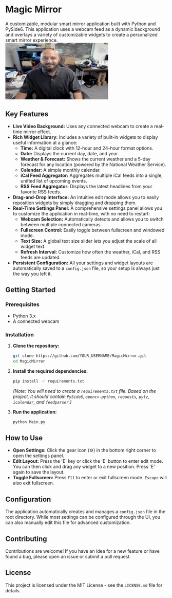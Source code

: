 # Magic Mirror

A customizable, modular smart mirror application built with Python and PySide6. This application uses a webcam feed as a dynamic background and overlays a variety of customizable widgets to create a personalized smart mirror experience.
<br/>
<img src="https://github.com/nicarley/pymagicmirror/blob/master/resources/screenshot.png" width="320px" />
## Key Features

*   **Live Video Background:** Uses any connected webcam to create a real-time mirror effect.
*   **Rich Widget Library:** Includes a variety of built-in widgets to display useful information at a glance:
    *   **Time:** A digital clock with 12-hour and 24-hour format options.
    *   **Date:** Displays the current day, date, and year.
    *   **Weather & Forecast:** Shows the current weather and a 5-day forecast for any location (powered by the National Weather Service).
    *   **Calendar:** A simple monthly calendar.
    *   **iCal Feed Aggregator:** Aggregates multiple iCal feeds into a single, unified list of upcoming events.
    *   **RSS Feed Aggregator:** Displays the latest headlines from your favorite RSS feeds.
*   **Drag-and-Drop Interface:** An intuitive edit mode allows you to easily reposition widgets by simply dragging and dropping them.
*   **Real-Time Settings Panel:** A comprehensive settings panel allows you to customize the application in real-time, with no need to restart:
    *   **Webcam Selection:** Automatically detects and allows you to switch between multiple connected cameras.
    *   **Fullscreen Control:** Easily toggle between fullscreen and windowed mode.
    *   **Text Size:** A global text size slider lets you adjust the scale of all widget text.
    *   **Refresh Interval:** Customize how often the weather, iCal, and RSS feeds are updated.
*   **Persistent Configuration:** All your settings and widget layouts are automatically saved to a `config.json` file, so your setup is always just the way you left it.

## Getting Started

### Prerequisites

*   Python 3.x
*   A connected webcam

### Installation

1.  **Clone the repository:**
    
    ```sh
    git clone https://github.com/YOUR_USERNAME/MagicMirror.git
    cd MagicMirror
    ```
    
2.  **Install the required dependencies:**
    
    ```sh
    pip install -r requirements.txt
    ```
    
    *(Note: You will need to create a `requirements.txt` file. Based on the project, it should contain `PySide6`, `opencv-python`, `requests`, `pytz`, `icalendar`, and `feedparser`.)*

3.  **Run the application:**
    
    ```sh
    python Main.py
    ```

## How to Use

*   **Open Settings:** Click the gear icon (⚙️) in the bottom right corner to open the settings panel.
*   **Edit Layout:** Press the 'E' key or click the 'E' button to enter edit mode. You can then click and drag any widget to a new position. Press 'E' again to save the layout.
*   **Toggle Fullscreen:** Press `F11` to enter or exit fullscreen mode. `Escape` will also exit fullscreen.

## Configuration

The application automatically creates and manages a `config.json` file in the root directory. While most settings can be configured through the UI, you can also manually edit this file for advanced customization.

## Contributing

Contributions are welcome! If you have an idea for a new feature or have found a bug, please open an issue or submit a pull request.

## License

This project is licensed under the MIT License - see the `LICENSE.md` file for details.
